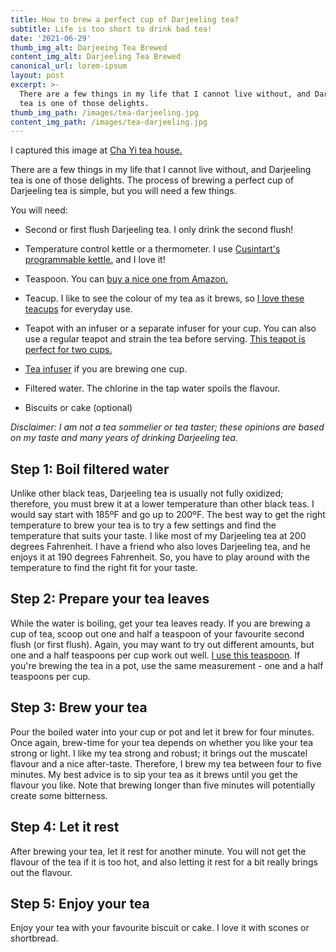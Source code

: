 ```yaml
---
title: How to brew a perfect cup of Darjeeling tea?
subtitle: Life is too short to drink bad tea!
date: '2021-06-29'
thumb_img_alt: Darjeeing Tea Brewed
content_img_alt: Darjeeling Tea Brewed
canonical_url: lorem-ipsum
layout: post
excerpt: >-
  There are a few things in my life that I cannot live without, and Darjeeling
  tea is one of those delights.
thumb_img_path: /images/tea-darjeeling.jpg
content_img_path: /images/tea-darjeeling.jpg
---
```

I captured this image at <a href="https://shop.chayi.ca/?target=_blank" target="_blank">Cha Yi tea house.</a>

There are a few things in my life that I cannot live without, and Darjeeling tea is one of those delights. The process of brewing a perfect cup of Darjeeling tea is simple, but you will need a few things.

You will need:

*   Second or first flush Darjeeling tea. I only drink the second flush!

*   Temperature control kettle or a thermometer. I use <a href="https://www.amazon.ca/gp/product/B003WEAHUY/ref=as_li_qf_asin_il_tl?ie=UTF8\&tag=arshabhirai20-20\&creative=330641\&linkCode=as2\&creativeASIN=B003WEAHUY\&linkId=dc2f5a7b1d05c5d6f7c093b884592e2f" target="_blank">Cusintart's programmable kettle.</a> and I love it!

*   Teaspoon. You can <a href="https://www.amazon.ca/gp/product/B074L4MZRY/ref=as_li_qf_asin_il_tl?ie=UTF8\&tag=arshabhirai20-20\&creative=330641\&linkCode=as2\&creativeASIN=B074L4MZRY\&linkId=3e915dd2da8deeeefa237435acfa3be8" target="_blank">buy a nice one from Amazon.</a>

*   Teacup. I like to see the colour of my tea as it brews, so <a href="https://www.amazon.ca/gp/product/B078PFY9RV/ref=as_li_qf_asin_il_tl?ie=UTF8\&tag=arshabhirai20-20\&creative=330641\&linkCode=as2\&creativeASIN=B078PFY9RV\&linkId=2156758695fede503f84a7908f787bf5" target="_blank">I love these teacups</a> for everyday use.

*   Teapot with an infuser or a separate infuser for your cup. You can also use a regular teapot and strain the tea before serving. [This teapot is perfect for two cups.](https://www.amazon.ca/gp/product/B07KXSDQ9G/ref=as_li_qf_asin_il_tl?ie=UTF8\&tag=arshabhirai20-20\&creative=330641\&linkCode=as2\&creativeASIN=B07KXSDQ9G\&linkId=7cb182cbaa75ecea6ddc78c34583f37b)

*   [Tea infuser](https://www.amazon.ca/gp/product/B082HGWPFV/ref=as_li_qf_asin_il_tl?ie=UTF8\&tag=arshabhirai20-20\&creative=330641\&linkCode=as2\&creativeASIN=B082HGWPFV\&linkId=aefb538fad7306adf13ea05ab128659b) if you are brewing one cup.

*   Filtered water. The chlorine in the tap water spoils the flavour.

*   Biscuits or cake (optional)

*Disclaimer: I am not a tea sommelier or tea taster; these opinions are based on my taste and many years of drinking Darjeeling tea.*

## Step 1: Boil filtered water

Unlike other black teas, Darjeeling tea is usually not fully oxidized; therefore, you must brew it at a lower temperature than other black teas. I would say start with 185ºF and go up to 200ºF. The best way to get the right temperature to brew your tea is to try a few settings and find the temperature that suits your taste. I like most of my Darjeeling tea at 200 degrees Fahrenheit. I have a friend who also loves Darjeeling tea, and he enjoys it at 190 degrees Fahrenheit. So, you have to play around with the temperature to find the right fit for your taste.

## Step 2: Prepare your tea leaves

While the water is boiling, get your tea leaves ready. If you are brewing a cup of tea, scoop out one and half a teaspoon of your favourite second flush (or first flush). Again, you may want to try out different amounts, but one and a half teaspoons per cup work out well. [I use this teaspoon](https://www.amazon.ca/gp/product/B074L4MZRY/ref=as_li_qf_asin_il_tl?ie=UTF8\&tag=arshabhirai20-20\&creative=330641\&linkCode=as2\&creativeASIN=B074L4MZRY\&linkId=3e915dd2da8deeeefa237435acfa3be8).  If you're brewing the tea in a pot, use the same measurement - one and a half teaspoons per cup.

## Step 3: Brew your tea

Pour the boiled water into your cup or pot and let it brew for four minutes. Once again, brew-time for your tea depends on whether you like your tea strong or light. I like my tea strong and robust; it brings out the muscatel flavour and a nice after-taste. Therefore, I brew my tea between four to five minutes. My best advice is to sip your tea as it brews until you get the flavour you like. Note that brewing longer than five minutes will potentially create some bitterness.

## Step 4: Let it rest

After brewing your tea, let it rest for another minute. You will not get the flavour of the tea if it is too hot, and also letting it rest for a bit really brings out the flavour.

## Step 5: Enjoy your tea

Enjoy your tea with your favourite biscuit or cake. I love it with scones or shortbread.

## &#xA;&#xA;&#xA;
